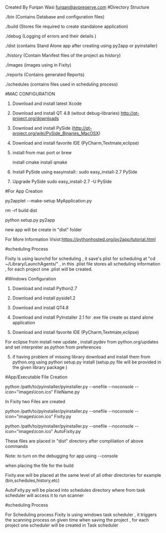Created By Furqan Wasi <furqan@avpreserve.com>
#Directory Structure

./bin (Contains Database and configuration files)

./build (Stores file required to create standalone application)

./debug (Logging of errors and their details )

./dist  (contains Stand Alone app after creating using py2app or pyinstaller)

./history (Contain Manifest files of the project as history)

./images (images using in Fixity)

./reports (Contains generated Reports)

./schedules (contains files used in scheduling process) 


#MAC CONFIGURATION

1) Download and install latest Xcode

2) Download and install QT 4.8 (witout debug-libraries) http://qt-project.org/downloads

3) Download and install PySide (http://qt-project.org/wiki/PySide_Binaries_MacOSX)

4) Download and install favorite IDE (PyCharm,Textmate,eclipse)

5) install from mac port or brew

   install cmake
   install qmake


6) Install PySide using easyinstall:: sudo easy_install-2.7 PySide

7) Upgrade PySide sudo easy_install-2.7 -U PySide

#For App Creation

py2applet --make-setup MyApplication.py

rm -rf build dist

python setup.py py2app

new app will be create in "dist" folder

For More Information Visist:https://pythonhosted.org/py2app/tutorial.html

#scheduling Process

Fixity is using launchd for scheduling , it save's plist for scheduling at "cd ~/Library/LaunchAgents/" , in this .plist file stores all scheduling information , for each project one .plist will be created.


#Windows Configuration

1) Download and install Python2.7

2) Download and install pyside1.2

2) Download and install QT4.8

3) Download and install PyInstaller 2.1 for .exe file create as stand alone application

4) Download and install favorite IDE (PyCharm,Textmate,eclipse)

For eclipse from install new update , install pydev from python.org/updates and set interpreter as python from preferences  

5) if having problem of missing library download and install them from python.org using python setup.py install (setup.py file will be provided in the given library package ) 

#App/Executable File Creation

python /path/to/pyinstaller/pyinstaller.py --onefile --noconsole --icon="images\icon.ico" FileName.py

In Fixity two Files are created

python /path/to/pyinstaller/pyinstaller.py --onefile --noconsole --icon="images\icon.ico" Fixity.py

python /path/to/pyinstaller/pyinstaller.py --onefile --noconsole --icon="images\icon.ico" AutoFixity.py

These files are placed in "dist" directory after complilation of above commands 


Note: to turn on the debugging for app using --console 


when placing the file for the build 

Fixity.exe will be placed at the same level of all other directories for example (bin,schedules,history,etc) 

AutoFxity.py will be placed into schedules directory where from task scheduler will access it to run scanner


#scheduling Process

For Scheduling process Fixity is using windows task scheduler , it triggers the scanning process on given time when saving the project , for each project one scheduler will be created in Task scheduler   




